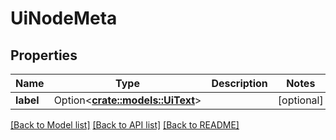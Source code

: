 # UiNodeMeta

## Properties

Name | Type | Description | Notes
------------ | ------------- | ------------- | -------------
**label** | Option<[**crate::models::UiText**](uiText.md)> |  | [optional]

[[Back to Model list]](../README.md#documentation-for-models) [[Back to API list]](../README.md#documentation-for-api-endpoints) [[Back to README]](../README.md)


